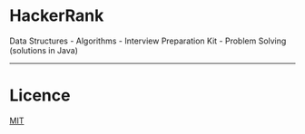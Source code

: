 # HackerRank
Data Structures - Algorithms - Interview Preparation Kit - Problem Solving (solutions in Java)
- - - - 
# Licence
[MIT](https://github.com/papevanthios/HackerRank/blob/main/LICENSE)
